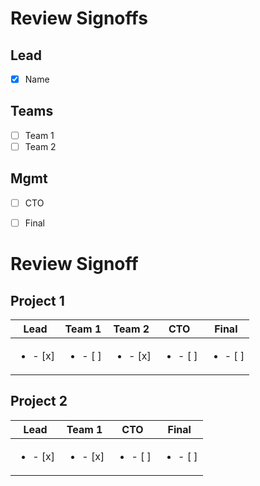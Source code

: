 # Review Signoffs

## Lead
- [x] Name

## Teams
- [ ] Team 1
- [ ] Team 2

## Mgmt
- [ ] CTO
- [ ] Final


# Review Signoff

## Project 1
| Lead | Team 1 | Team 2 | CTO | Final |
|---|---|---|---|---|
| <ul><li>- [x] </li></ul> | <ul><li>- [ ] </li></ul> | <ul><li>- [x] </li></ul> | <ul><li>- [ ] </li> | <ul><li>- [ ] </li></ul>

## Project 2
| Lead | Team 1 | CTO | Final |
|---|---|---|---|
| <ul><li>- [x] </li></ul> | <ul><li>- [x] </li></ul> | <ul><li>- [ ] </li> | <ul><li>- [ ] </li></ul>
